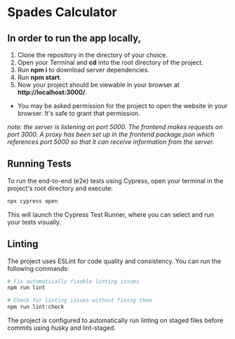 # Spades Calculator

## In order to run the app locally,

1. Clone the repository in the directory of your choice.
2. Open your Terminal and **cd** into the root directory of the project.
3. Run **npm i** to download server dependencies.
4. Run **npm start**.
5. Now your project should be viewable in your browser at **http://localhost:3000/**.

- You may be asked permission for the project to open the website in your browser. It's safe to grant that permission.

_note: the server is listening on port 5000. The frontend makes requests on port 3000. A proxy has been set up in the frontend package.json which references port 5000 so that it can receive information from the server._

## Running Tests

To run the end-to-end (e2e) tests using Cypress, open your terminal in the project's root directory and execute:

```bash
npx cypress open
```

This will launch the Cypress Test Runner, where you can select and run your tests visually.

## Linting

The project uses ESLint for code quality and consistency. You can run the following commands:

```bash
# Fix automatically fixable linting issues
npm run lint

# Check for linting issues without fixing them
npm run lint:check
```

The project is configured to automatically run linting on staged files before commits using husky and lint-staged.
